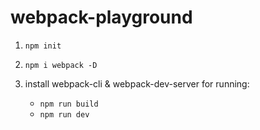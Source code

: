 # webpack-playground

1. `npm init`

2. `npm i webpack -D`

3. install webpack-cli & webpack-dev-server for running: 
   - `npm run build`
   - `npm run dev`
  